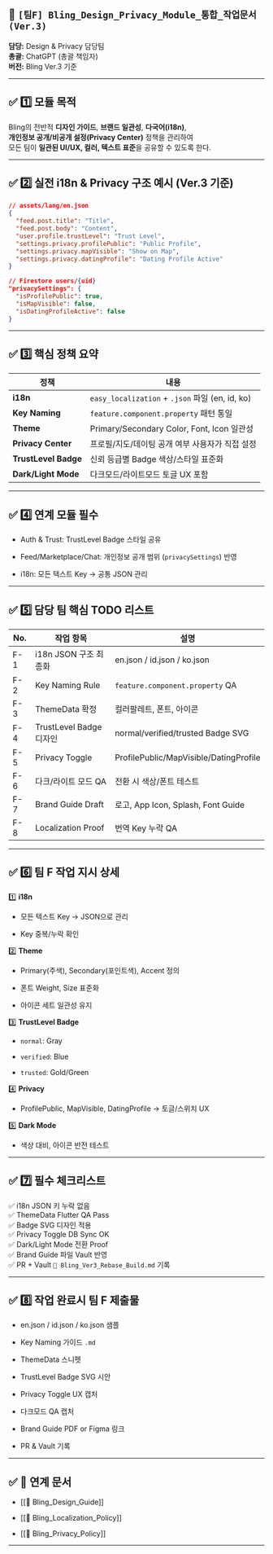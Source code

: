 

## 📌 `[팀F] Bling_Design_Privacy_Module_통합_작업문서 (Ver.3)`

**담당:** Design & Privacy 담당팀  
**총괄:** ChatGPT (총괄 책임자)  
**버전:** Bling Ver.3 기준

---

## ✅ 1️⃣ 모듈 목적

Bling의 전반적 **디자인 가이드**, **브랜드 일관성**, **다국어(i18n)**,  
**개인정보 공개/비공개 설정(Privacy Center)** 정책을 관리하여  
모든 팀이 **일관된 UI/UX, 컬러, 텍스트 표준**을 공유할 수 있도록 한다.

---

## ✅ 2️⃣ 실전 i18n & Privacy 구조 예시 (Ver.3 기준)

```json
// assets/lang/en.json
{
  "feed.post.title": "Title",
  "feed.post.body": "Content",
  "user.profile.trustLevel": "Trust Level",
  "settings.privacy.profilePublic": "Public Profile",
  "settings.privacy.mapVisible": "Show on Map",
  "settings.privacy.datingProfile": "Dating Profile Active"
}
```

```json
// Firestore users/{uid}
"privacySettings": {
  "isProfilePublic": true,
  "isMapVisible": false,
  "isDatingProfileActive": false
}
```

---

## ✅ 3️⃣ 핵심 정책 요약

|정책|내용|
|---|---|
|**i18n**|`easy_localization` + `.json` 파일 (en, id, ko)|
|**Key Naming**|`feature.component.property` 패턴 통일|
|**Theme**|Primary/Secondary Color, Font, Icon 일관성|
|**Privacy Center**|프로필/지도/데이팅 공개 여부 사용자가 직접 설정|
|**TrustLevel Badge**|신뢰 등급별 Badge 색상/스타일 표준화|
|**Dark/Light Mode**|다크모드/라이트모드 토글 UX 포함|

---

## ✅ 4️⃣ 연계 모듈 필수

- Auth & Trust: TrustLevel Badge 스타일 공유
    
- Feed/Marketplace/Chat: 개인정보 공개 범위 (`privacySettings`) 반영
    
- i18n: 모든 텍스트 Key → 공통 JSON 관리
    

---

## ✅ 5️⃣ 담당 팀 핵심 TODO 리스트

|No.|작업 항목|설명|
|---|---|---|
|F-1|i18n JSON 구조 최종화|en.json / id.json / ko.json|
|F-2|Key Naming Rule|`feature.component.property` QA|
|F-3|ThemeData 확정|컬러팔레트, 폰트, 아이콘|
|F-4|TrustLevel Badge 디자인|normal/verified/trusted Badge SVG|
|F-5|Privacy Toggle|ProfilePublic/MapVisible/DatingProfile|
|F-6|다크/라이트 모드 QA|전환 시 색상/폰트 테스트|
|F-7|Brand Guide Draft|로고, App Icon, Splash, Font Guide|
|F-8|Localization Proof|번역 Key 누락 QA|

---

## ✅ 6️⃣ 팀 F 작업 지시 상세

1️⃣ **i18n**

- 모든 텍스트 Key → JSON으로 관리
    
- Key 중복/누락 확인
    

2️⃣ **Theme**

- Primary(주색), Secondary(포인트색), Accent 정의
    
- 폰트 Weight, Size 표준화
    
- 아이콘 세트 일관성 유지
    

3️⃣ **TrustLevel Badge**

- `normal`: Gray
    
- `verified`: Blue
    
- `trusted`: Gold/Green
    

4️⃣ **Privacy**

- ProfilePublic, MapVisible, DatingProfile → 토글/스위치 UX
    

5️⃣ **Dark Mode**

- 색상 대비, 아이콘 반전 테스트
    

---

## ✅ 7️⃣ 필수 체크리스트

✅ i18n JSON 키 누락 없음  
✅ ThemeData Flutter QA Pass  
✅ Badge SVG 디자인 적용  
✅ Privacy Toggle DB Sync OK  
✅ Dark/Light Mode 전환 Proof  
✅ Brand Guide 파일 Vault 반영  
✅ PR + Vault `📌 Bling_Ver3_Rebase_Build.md` 기록

---

## ✅ 8️⃣ 작업 완료시 팀 F 제출물

- en.json / id.json / ko.json 샘플
    
- Key Naming 가이드 `.md`
    
- ThemeData 스니펫
    
- TrustLevel Badge SVG 시안
    
- Privacy Toggle UX 캡처
    
- 다크모드 QA 캡처
    
- Brand Guide PDF or Figma 링크
    
- PR & Vault 기록
    

---

## ✅ 🔗 연계 문서

- [[📌 Bling_Design_Guide]]
    
- [[📌 Bling_Localization_Policy]]
    
- [[📌 Bling_Privacy_Policy]]
    

---
